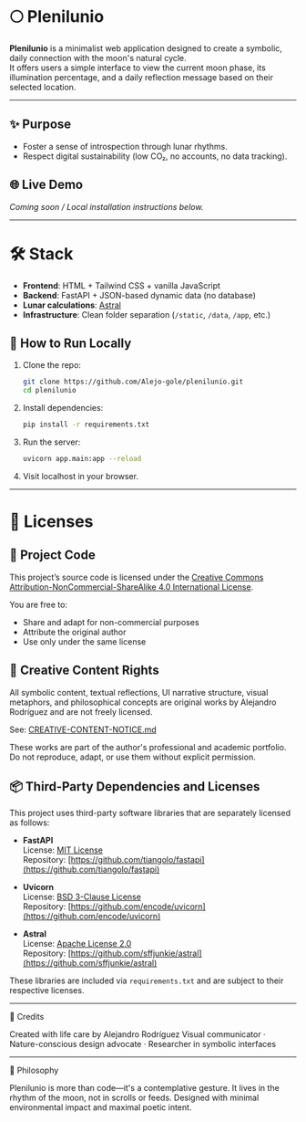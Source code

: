 # 🌕 Plenilunio

**Plenilunio** is a minimalist web application designed to create a symbolic, daily connection with the moon's natural cycle.  
It offers users a simple interface to view the current moon phase, its illumination percentage, and a daily reflection message based on their selected location.

---

## ✨ Purpose

- Foster a sense of introspection through lunar rhythms.
- Respect digital sustainability (low CO₂, no accounts, no data tracking).


## 🌐 Live Demo

*Coming soon / Local installation instructions below.*

---

# 🛠️ Stack

- **Frontend**: HTML + Tailwind CSS + vanilla JavaScript
- **Backend**: FastAPI + JSON-based dynamic data (no database)
- **Lunar calculations**: [Astral](https://astral.readthedocs.io/)
- **Infrastructure**: Clean folder separation (`/static`, `/data`, `/app`, etc.)

## 🚀 How to Run Locally

1. Clone the repo:
   ```bash
   git clone https://github.com/Alejo-gole/plenilunio.git
   cd plenilunio

2. Install dependencies:

   ```bash
   pip install -r requirements.txt

3. Run the server:

   ```bash
   uvicorn app.main:app --reload

4. Visit localhost in your browser.

---

# 📄 Licenses

## 🔧 Project Code
This project’s source code is licensed under the [Creative Commons Attribution-NonCommercial-ShareAlike 4.0 International License](https://creativecommons.org/licenses/by-nc-sa/4.0/).

You are free to:

- Share and adapt for non-commercial purposes
- Attribute the original author
- Use only under the same license


## 🎨 Creative Content Rights

All symbolic content, textual reflections, UI narrative structure, visual metaphors, and philosophical concepts are original works by Alejandro Rodríguez and are not freely licensed.

See: [CREATIVE-CONTENT-NOTICE.md](CREATIVE-CONTENT-NOTICE.md)

These works are part of the author's professional and academic portfolio.
Do not reproduce, adapt, or use them without explicit permission.

## 📦 Third-Party Dependencies and Licenses

This project uses third-party software libraries that are separately licensed as follows:

- **FastAPI**  
  License: [MIT License](https://opensource.org/licenses/MIT)  
  Repository: [https://github.com/tiangolo/fastapi](https://github.com/tiangolo/fastapi)

- **Uvicorn**  
  License: [BSD 3-Clause License](https://opensource.org/licenses/BSD-3-Clause)  
  Repository: [https://github.com/encode/uvicorn](https://github.com/encode/uvicorn)

- **Astral**  
  License: [Apache License 2.0](https://www.apache.org/licenses/LICENSE-2.0)  
  Repository: [https://github.com/sffjunkie/astral](https://github.com/sffjunkie/astral)

These libraries are included via `requirements.txt` and are subject to their respective licenses.

---

🙏 Credits

Created with life care by Alejandro Rodríguez
Visual communicator · Nature-conscious design advocate · Researcher in symbolic interfaces


---

🌱 Philosophy

Plenilunio is more than code—it's a contemplative gesture.
It lives in the rhythm of the moon, not in scrolls or feeds.
Designed with minimal environmental impact and maximal poetic intent.
